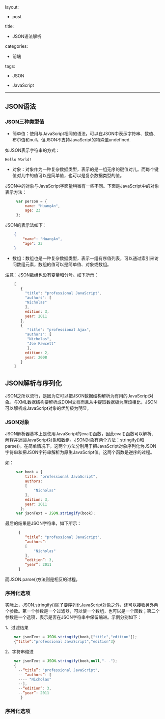layout:

- post

title:

- JSON语法解析

categories:

- 前端

tags: 

- JSON 

- JavaScript

---

## JSON语法 ##

### JSON三种类型值 ###
- 简单值：使用与JavaScript相同的语法，可以在JSON中表示字符串、数值、布尔值和null。但JSON不支持JavaScript的特殊值undefined.

如JSON表示字符串的方式：

    Hello World!

- 对象：对象作为一种复杂数据类型，表示的是一组无序的键值对儿。而每个键值对儿中的值可以是简单值，也可以是复杂数据类型的值。

JSON中的对象与JavaScript字面量稍微有一些不同。下面是JavaScript中的对象表示方法：
```javascript      
     var person = {
         name: "HuangAn",
         age: 23
     };
```

<!--more-->

JSON的表示法如下：
```json
    {
        "name": "HuangAn",
        "age": 23
    }
```
- 数组：数组也是一种复杂数据类型，表示一组有序值列表，可以通过索引来访问数组元素，数组的值可以是简单值、对象或数组。

注意：JSON数组也没有变量和分号。如下所示：

```javascript
    [
       {
         "title": "professional JavaScript",
         "authors": [
         "Nicholas"
         ],
         edition: 3,
         year: 2011
       },
       {
          "title": "professional Ajax",
         "authors": [
          "Nicholas",
          "Joe Fawcett"
          ],
         edition: 2,
         year: 2008
       }
    ]
```
## JSON解析与序列化 ##
JSON之所以流行，是因为它可以把JSON数据结构解析为有用的JavaScript对象。与XML数据结构要解析成DOM文档而且从中提取数据极为麻烦相比，JSON可以解析成JavaScript对象的优势极为明显。

### JSON对象 ###
JSON解析器基本上是使用JavaScript的eval()函数，因此eval()函数可以解析、解释并返回JavaScript对象和数组。JSON对象有两个方法：stringify()和parse()。在简单情况下，这两个方法分别用于把JavaScript对象序列化为JSON字符串和把JSON字符串解析为原生JavaScript值。这两个函数是逆序的过程。

如：
```javascript 
     var book = {
         title: "professional JavaScript",
         authors: 
         [
             "Nicholas"
         ],
         edition: 3,
         year: 2011
       };
     var jsonText = JSON.stringify(book);
```
最后的结果是JSON字符串，如下所示：

```javascript
      {
         “title”: "professional JavaScript",
         “authors”: 
         [
             "Nicholas"
         ],
         “edition”: 3,
         “year”: 2011
      }
```
而JSON.parse()方法则是相反的过程。

### 序列化选项 ###
    
实际上，JSON.stringify()除了要序列化JavaScript对象之外，还可以接收另外两个参数。第一个参数是一个过滤器，可以使一个数组，也可以是一个函数；第二个参数是一个选项，表示是否在JSON字符串中保留缩进。示例分别如下：

1、过滤结果

```javascript
    var jsonText = JSON.stringify(book,["title","edition"]);
    {“title”:"professional JavaScript","edition"3}
```
2、字符串缩进
```javascript
    var jsonText = JSON.stringify(book,null,"- -");
    {
      --“title”: "professional JavaScript",
      -- “authors”: [
      ---- "Nicholas"
      --],
      --“edition”: 3,
      --“year”: 2011
       }
```
### 序列化选项 ###